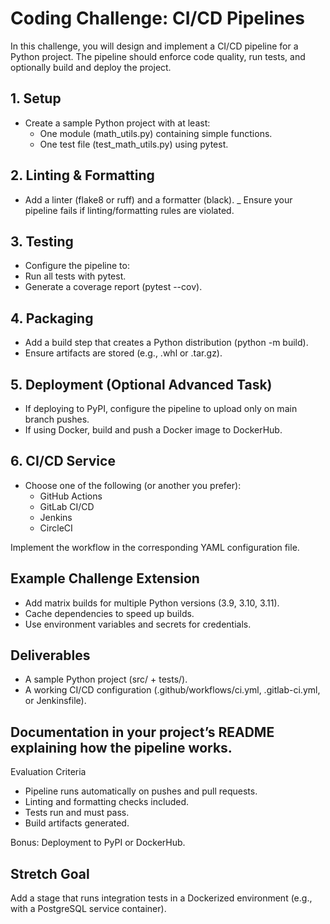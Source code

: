# Coding Challenge: CI/CD Pipelines

In this challenge, you will design and implement a CI/CD pipeline for a Python project. The pipeline should enforce code quality, run tests, and optionally build and deploy the project.

## 1. Setup

- Create a sample Python project with at least:
  - One module (math_utils.py) containing simple functions.
  - One test file (test_math_utils.py) using pytest.

## 2. Linting & Formatting

- Add a linter (flake8 or ruff) and a formatter (black).
_ Ensure your pipeline fails if linting/formatting rules are violated.

## 3. Testing

- Configure the pipeline to:
- Run all tests with pytest.
- Generate a coverage report (pytest --cov).

## 4. Packaging

- Add a build step that creates a Python distribution (python -m build).
- Ensure artifacts are stored (e.g., .whl or .tar.gz).

## 5. Deployment (Optional Advanced Task)

- If deploying to PyPI, configure the pipeline to upload only on main branch pushes.
- If using Docker, build and push a Docker image to DockerHub.

## 6. CI/CD Service
 
- Choose one of the following (or another you prefer):
  - GitHub Actions
  - GitLab CI/CD
  - Jenkins
  - CircleCI

Implement the workflow in the corresponding YAML configuration file.

## Example Challenge Extension

- Add matrix builds for multiple Python versions (3.9, 3.10, 3.11).
- Cache dependencies to speed up builds.
- Use environment variables and secrets for credentials.

## Deliverables

- A sample Python project (src/ + tests/).
- A working CI/CD configuration (.github/workflows/ci.yml, .gitlab-ci.yml, or Jenkinsfile).

## Documentation in your project’s README explaining how the pipeline works.

Evaluation Criteria
- Pipeline runs automatically on pushes and pull requests.
- Linting and formatting checks included.
- Tests run and must pass.
- Build artifacts generated.

Bonus: Deployment to PyPI or DockerHub.

## Stretch Goal
Add a stage that runs integration tests in a Dockerized environment (e.g., with a PostgreSQL service container).